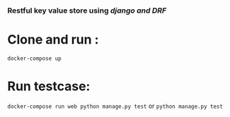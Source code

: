 ### Restful key value store using *django and DRF*

# Clone and run : 
`docker-compose up`

# Run testcase:
`docker-compose run web python manage.py test`
or 
`python manage.py test`
